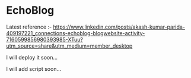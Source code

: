 # EchoBlog

Latest reference :- https://www.linkedin.com/posts/akash-kumar-parida-409197221_connections-echoblog-blogwebsite-activity-7160599856980393985-XTuu?utm_source=share&utm_medium=member_desktop

I will deploy it soon...

I will add script soon...
